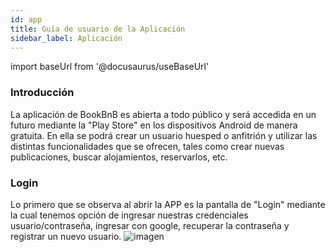 ```yaml
---
id: app
title: Guía de usuario de la Aplicación
sidebar_label: Aplicación
---
```


import baseUrl from '@docusaurus/useBaseUrl'

### Introducción

La aplicación de BookBnB es abierta a todo público y será accedida en un futuro mediante la "Play Store" en los dispositivos Android de manera gratuita. En ella se podrá crear un usuario huesped o anfitrión y utilizar las distintas funcionalidades que se ofrecen, tales como crear nuevas publicaciones, buscar alojamientos, reservarlos, etc.

### Login
Lo primero que se observa al abrir la APP es la pantalla de "Login" mediante la cual tenemos opción de ingresar nuestras credenciales usuario/contraseña, ingresar con google, recuperar la contraseña y registrar un nuevo usuario.
![imagen](https://user-images.githubusercontent.com/37342068/110820784-2ee97f80-826e-11eb-8f94-fec5e0ac5559.png)


